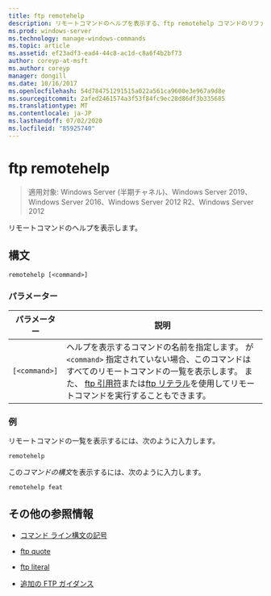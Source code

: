 ```yaml
---
title: ftp remotehelp
description: リモートコマンドのヘルプを表示する、ftp remotehelp コマンドのリファレンス記事です。
ms.prod: windows-server
ms.technology: manage-windows-commands
ms.topic: article
ms.assetid: ef23adf3-ead4-44c8-ac1d-c8a6f4b2bf73
author: coreyp-at-msft
ms.author: coreyp
manager: dongill
ms.date: 10/16/2017
ms.openlocfilehash: 54d784751291515a022a561ca9600e3e967a9d8e
ms.sourcegitcommit: 2afed2461574a3f53f84fc9ec28d86df3b335685
ms.translationtype: MT
ms.contentlocale: ja-JP
ms.lasthandoff: 07/02/2020
ms.locfileid: "85925740"
---
```

# <a name="ftp-remotehelp"></a>ftp remotehelp

> 適用対象: Windows Server (半期チャネル)、Windows Server 2019、Windows Server 2016、Windows Server 2012 R2、Windows Server 2012

リモートコマンドのヘルプを表示します。

## <a name="syntax"></a>構文

```
remotehelp [<command>]
```

### <a name="parameters"></a>パラメーター

| パラメーター | 説明 |
| ------- | -------- |
| `[<command>]` | ヘルプを表示するコマンドの名前を指定します。 が `<command>` 指定されていない場合、このコマンドはすべてのリモートコマンドの一覧を表示します。 また、 [ftp 引用符](ftp-quote.md)または[ftp リテラル](ftp-literal_1.md)を使用してリモートコマンドを実行することもできます。 |

### <a name="examples"></a>例

リモートコマンドの一覧を表示するには、次のように入力します。

```
remotehelp
```

この*コマンドの構文*を表示するには、次のように入力します。

```
remotehelp feat
```

## <a name="additional-references"></a>その他の参照情報

- [コマンド ライン構文の記号](command-line-syntax-key.md)

- [ftp quote](ftp-quote.md)

- [ftp literal](ftp-literal_1.md)

- [追加の FTP ガイダンス](https://docs.microsoft.com/previous-versions/orphan-topics/ws.10/cc756013(v=ws.10))
